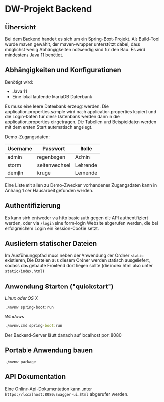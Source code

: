 # DW-Projekt Backend

## Übersicht

Bei dem Backend handelt es sich um ein Spring-Boot-Projekt. Als Build-Tool wurde maven gewählt, der maven-wrapper unterstützt dabei, dass möglichst wenig Abhängigkeiten notwendig sind für den Bau. Es wird mindestens Java 11 benötigt.

## Abhängigkeiten und Konfigurationen

Benötigt wird:

* Java 11
* Eine lokal laufende MariaDB Datenbank

Es muss eine leere Datenbank erzeugt werden. Die application.properties.sample wird nach application.properties kopiert und die Login-Daten für diese Datenbank werden dann in die application.properties eingetragen. Die Tabellen und Beispieldaten
werden mit dem ersten Start automatisch angelegt.

Demo-Zugangsdaten: 

| Username | Passwort      | Rolle    |
|----------|---------------|----------|
| admin    | regenbogen    | Admin    |
| storm    | seitenwechsel | Lehrende |
| demjin   | kruge         | Lernende |

Eine Liste mit allen zu Demo-Zwecken vorhandenen Zugangsdaten kann in Anhang 1 der Hausarbeit gefunden werden.

## Authentifizierung

Es kann sich entweder via http basic auth gegen die API authentifiziert werden, oder via `/login` eine form-login Website abgerufen werden, die bei erfolgreichem Login ein Session-Cookie setzt.

## Ausliefern statischer Dateien

Im Ausführungspfad muss neben der Anwendung der Ordner `static` existieren,
Die Dateien aus diesem Ordner werden statisch ausgeliefert, sodass das gebaute
Frontend dort liegen sollte (die index.html also unter `static/index.html`)

## Anwendung Starten ("quickstart")

*Linux oder OS X*
```bash
./mvnw spring-boot:run
```

*Windows*
```cmd
./mvnw.cmd spring-boot:run
```

Der Backend-Server läuft danach auf localhost port 8080

## Portable Anwendung bauen

```
./mvnw package
```

## API Dokumentation
Eine Online-Api-Dokumentation kann unter `https://localhost:8080/swagger-ui.html` abgerufen werden.


